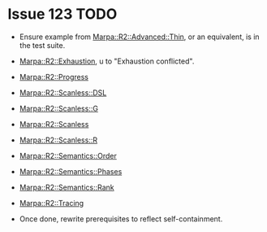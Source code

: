 # Issue 123 TODO

- Ensure example from [Marpa::R2::Advanced::Thin](https://metacpan.org/dist/Marpa-R2/view/pod/Advanced/Thin.pod), or an equivalent, is in the test suite.

- [Marpa::R2::Exhaustion](https://metacpan.org/dist/Marpa-R2/view/pod/Exhaustion.pod),
u to "Exhaustion conflicted".

- [Marpa::R2::Progress](https://metacpan.org/dist/Marpa-R2/view/pod/Progress.pod)
- [Marpa::R2::Scanless::DSL](https://metacpan.org/dist/Marpa-R2/view/pod/Scanless/DSL.pod)
- [Marpa::R2::Scanless::G](https://metacpan.org/dist/Marpa-R2/view/pod/Scanless/G.pod)
- [Marpa::R2::Scanless](https://metacpan.org/dist/Marpa-R2/view/pod/Scanless.pod)
- [Marpa::R2::Scanless::R](https://metacpan.org/dist/Marpa-R2/view/pod/Scanless/R.pod)
- [Marpa::R2::Semantics::Order](https://metacpan.org/dist/Marpa-R2/view/pod/Semantics/Order.pod)
- [Marpa::R2::Semantics::Phases](https://metacpan.org/dist/Marpa-R2/view/pod/Semantics/Phases.pod)
- [Marpa::R2::Semantics::Rank](https://metacpan.org/dist/Marpa-R2/view/pod/Semantics/Rank.pod)
- [Marpa::R2::Tracing](https://metacpan.org/dist/Marpa-R2/view/pod/Tracing.pod)

- Once done, rewrite prerequisites to reflect self-containment.
